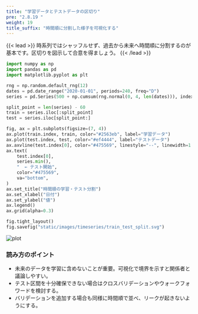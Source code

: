 ```yaml
---
title: "学習データとテストデータの区切り"
pre: "2.8.19 "
weight: 19
title_suffix: "時間順に分割した様子を可視化する"
---
```


{{< lead >}}
時系列ではシャッフルせず、過去から未来へ時間順に分割するのが基本です。区切りを図示して合意を得ましょう。
{{< /lead >}}

```python
import numpy as np
import pandas as pd
import matplotlib.pyplot as plt

rng = np.random.default_rng(12)
dates = pd.date_range("2020-01-01", periods=240, freq="D")
series = pd.Series(500 + np.cumsum(rng.normal(0, 4, len(dates))), index=dates)

split_point = len(series) - 60
train = series.iloc[:split_point]
test = series.iloc[split_point:]

fig, ax = plt.subplots(figsize=(7, 4))
ax.plot(train.index, train, color="#2563eb", label="学習データ")
ax.plot(test.index, test, color="#ef4444", label="テストデータ")
ax.axvline(test.index[0], color="#475569", linestyle="--", linewidth=1.2)
ax.text(
    test.index[0],
    series.min(),
    "  ← テスト開始",
    color="#475569",
    va="bottom",
)
ax.set_title("時間順の学習・テスト分割")
ax.set_xlabel("日付")
ax.set_ylabel("値")
ax.legend()
ax.grid(alpha=0.3)

fig.tight_layout()
fig.savefig("static/images/timeseries/train_test_split.svg")
```

![plot](/images/timeseries/train_test_split.svg)

### 読み方のポイント

- 未来のデータを学習に含めないことが重要。可視化で境界を示すと関係者と議論しやすい。
- テスト区間を十分確保できない場合はクロスバリデーションやウォークフォワードを検討する。
- バリデーションを追加する場合も同様に時間順で並べ、リークが起きないようにする。


